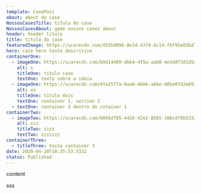 ```yaml
---
template: CasePost
about: about do case
NossosCasesTitle: titulo do case
NossosCasesAbout: game nossos cases about
header: header titulo
title: titulo do case
featuredImage: https://ucarecdn.com/d55bd098-8e3d-43f9-8c14-f6f95e03bd75/
hero: case hero texto descritivo
containerOne:
  - imageOne: https://ucarecdn.com/b9d14409-db64-4f5a-aab0-4e5ddf3d1d5a/
    alt: x
    titleOne: titulo case
    textOne: texto sobre a ideia
  - imageOne: https://ucarecdn.com/6fe25f7a-0aa0-40e6-a86e-80be0fd2e692/
    alt: xx
    titleOne: titulo dois
    textOne: container 1, section 2
  - textOne: container 3 dentro do cotainer 1
containerTwo:
  - imageTwo: https://ucarecdn.com/b045d705-4426-42e2-8565-388cd76b5332/
    alt: zzz
    titleTwo: zzzz
    textTwo: zzzzzzz
containerThree:
  - titleThree: teste container 3
date: 2020-04-20T18:35:53.533Z
status: Published
---
```

content



sss